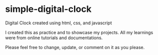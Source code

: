 # simple-digital-clock
Digital Clock created using html, css, and javascript

I created this as practice and to showcase my projects. All my learnings were from online tutorials and documentations.

Please feel free to change, update, or comment on it as you please.
